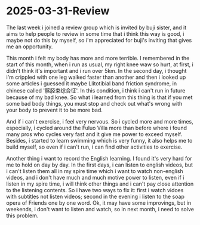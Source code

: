 # 2025-03-31-Review


The last week i joined a review group which is invited by buji sister, and it aims to help people to review in some time that i think this way is good, i maybe not do this by myself, so i'm appreciated for buji's inviting that gives me an opportunity.

This month i felt my body has more and more terrible. I remembered in the start of this month, when i run as usual, my right knee waw so hurt, at first, i didn't think it's important and i run over 5km. In the second day, i thought i'm crippled with one leg walked faster than another and then i looked up some articles i guessed it maybe Llitotibial band friction syndrome, in chinese called '髂胫束综合征'. In this condition, i think i can't run in future because of my bad knee. So what i learned from this thing is that if you met some bad body things, you must stop and check out what's wrong with your body to prevent it to be more bad.

And if i can't exercise, i feel very nervous. So i cycled more and more times, especially, i cycled around the Fuluo Villa more than before where i found many pros who cycles very fast and it give me power to exceed myself. Besides, i started to learn swimming which is very funny, it also helps me to build myself, so even if i can't run, i can find other activities to exercise.

Another thing i want to record the English learning. I found it's very hard for me to hold on day by day. In the first days, i can listen to english videos, but i can't listen them all in my spire time which i want to watch non-english videos, and i don't have much and much motive power to listen, even if i listen in my spire time, i will think other things and i can't pay close attention to the listening contents. So i have two ways to fix it: first i watch vidoes with subtitles not listen videos; second in the evening i listen to the soap opera of Friends one by one word. Ok, it may have some improvings, but in weekends, i don't want to listen and watch, so in next month, i need to solve this problem.

